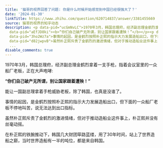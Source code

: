 ```yaml
---
title: '猫哥的视界回答了问题: 你是什么时候开始感觉到中国已经很强大了？'
date: '2024-01-30'
linkTitle: https://www.zhihu.com/question/620714837/answer/3381455669
source: 猫哥的视界的知乎动态
description: <p data-pid="ucGmNvLC">1970年3月，韩国总理府，经济副总理金鹤烈拿着一支手枪，指着会议室里的一众船厂老板，正在大声咆哮:</p><p
  data-pid="aEfJD8ki"><b>“你们自己破产无所谓，别让国家跟着遭殃！”</b></p><p data-pid="5gHT7xSA">能让一国副总理拿着手枪威胁老板，除了韩国，也真是没谁了。</p><p
  data-pid="3ho2Wz7a">事情的起因，是金鹤烈按照朴正熙的指示大力发展造船出口，但下面的一众船厂老板不停地叫苦，说无法达到出口指标。</p><p
  data-pid="d82jwpvB">虽然朴正熙斥责了金鹤烈的激进情绪，但对于推动造船业这件事上，朴正熙并没有丝毫动摇。</p><p data-pid="ZBcCgb6s">在朴正熙的铁腕推动下，韩国几大财团筚路蓝缕，用了30年时间，站上了世界造船之巅，当时世界造船有一半的吨位，都是来自韩国。</p><p
  ...
disable_comments: true
---
```

<p data-pid="ucGmNvLC">1970年3月，韩国总理府，经济副总理金鹤烈拿着一支手枪，指着会议室里的一众船厂老板，正在大声咆哮:</p><p data-pid="aEfJD8ki"><b>“你们自己破产无所谓，别让国家跟着遭殃！”</b></p><p data-pid="5gHT7xSA">能让一国副总理拿着手枪威胁老板，除了韩国，也真是没谁了。</p><p data-pid="3ho2Wz7a">事情的起因，是金鹤烈按照朴正熙的指示大力发展造船出口，但下面的一众船厂老板不停地叫苦，说无法达到出口指标。</p><p data-pid="d82jwpvB">虽然朴正熙斥责了金鹤烈的激进情绪，但对于推动造船业这件事上，朴正熙并没有丝毫动摇。</p><p data-pid="ZBcCgb6s">在朴正熙的铁腕推动下，韩国几大财团筚路蓝缕，用了30年时间，站上了世界造船之巅，当时世界造船有一半的吨位，都是来自韩国。</p><p ...
